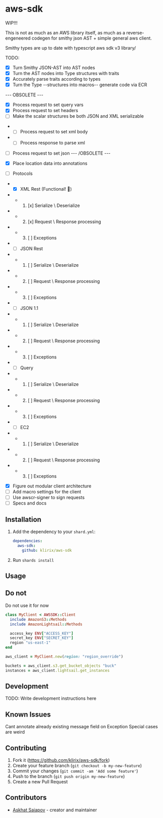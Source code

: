 # aws-sdk

WIP!!!

This is not as much as an AWS library itself, as much as a reverse-engeneered codegen for smithy json AST + simple general aws client.

Smithy types are up to date with typescript aws sdk v3 library/

TODO: 
- [x] Turn Smithy JSON-AST into AST nodes
- [x] Turn the AST nodes into Type structures with traits
- [x] Accurately parse traits according to types
- [x] Turn the Type --structures into macros-- generate code via ECR

--- OBSOLETE ---
- [x] Process request to set query vars
- [x] Process request to set headers
- [ ] Make the scalar structures be both JSON and XML serializable
- - [ ] Process request to set xml body
- - [ ] Process response to parse xml
- [ ] Process request to set json
--- /OBSOLETE --- 

- [x] Place location data into annotations
- [ ] Protocols
- - [x] XML Rest (Functional! 💫)
- - 1. [x] Serialize \ Deserialize
- - 2. [x] Request \ Response processing
- - 3. [ ] Exceptions
- - [ ] JSON Rest
- - 1. [ ] Serialize \ Deserialize
- - 2. [ ] Request \ Response processing
- - 3. [ ] Exceptions
- - [ ] JSON 1.1
- - 1. [ ] Serialize \ Deserialize
- - 2. [ ] Request \ Response processing
- - 3. [ ] Exceptions
- - [ ] Query
- - 1. [ ] Serialize \ Deserialize
- - 2. [ ] Request \ Response processing
- - 3. [ ] Exceptions
- - [ ] EC2
- - 1. [ ] Serialize \ Deserialize
- - 2. [ ] Request \ Response processing
- - 3. [ ] Exceptions
- [x] Figure out modular client architecture
- [ ] Add macro settings for the client
- [ ] Use awscr-signer to sign requests
- [ ] Specs and docs

## Installation

1. Add the dependency to your `shard.yml`:

   ```yaml
   dependencies:
     aws-sdk:
       github: klirix/aws-sdk
   ```

2. Run `shards install`

## Usage

## Do not

Do not use it for now

```ruby
class MyClient < AWSSDK::Client
  include AmazonS3::Methods
  include AmazonLightsail::Methods

  access_key ENV["ACCESS_KEY"]
  secret_key ENV["SECRET_KEY"]
  region "us-east-1"
end

aws_client = MyClient.new(region: "region_override")

buckets = aws_client.s3.get_bucket_objects "buck"
instances = aws_client.lightsail.get_instances
```

## Development

TODO: Write development instructions here

## Known Issues

Cant annotate already existing message field on Exception
Special cases are weird

## Contributing

1. Fork it (<https://github.com/klirix/aws-sdk/fork>)
2. Create your feature branch (`git checkout -b my-new-feature`)
3. Commit your changes (`git commit -am 'Add some feature'`)
4. Push to the branch (`git push origin my-new-feature`)
5. Create a new Pull Request

## Contributors

- [Askhat Saiapov](https://github.com/your-github-user) - creator and maintainer
